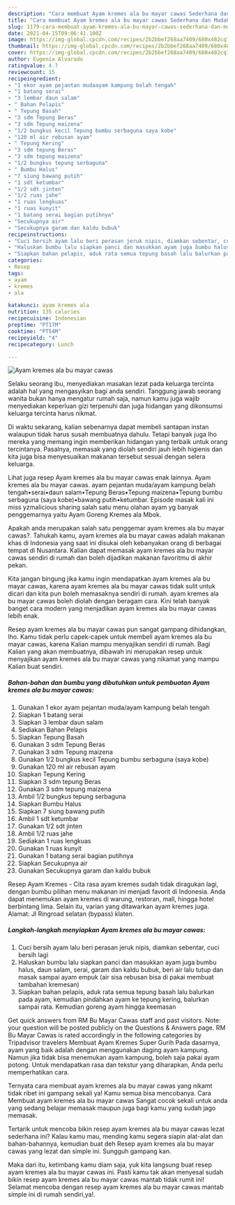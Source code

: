 ```yaml
---
description: "Cara membuat Ayam kremes ala bu mayar cawas Sederhana dan Mudah Dibuat"
title: "Cara membuat Ayam kremes ala bu mayar cawas Sederhana dan Mudah Dibuat"
slug: 1179-cara-membuat-ayam-kremes-ala-bu-mayar-cawas-sederhana-dan-mudah-dibuat
date: 2021-04-15T09:06:41.100Z
image: https://img-global.cpcdn.com/recipes/2b2bbef268aa7409/680x482cq70/ayam-kremes-ala-bu-mayar-cawas-foto-resep-utama.jpg
thumbnail: https://img-global.cpcdn.com/recipes/2b2bbef268aa7409/680x482cq70/ayam-kremes-ala-bu-mayar-cawas-foto-resep-utama.jpg
cover: https://img-global.cpcdn.com/recipes/2b2bbef268aa7409/680x482cq70/ayam-kremes-ala-bu-mayar-cawas-foto-resep-utama.jpg
author: Eugenia Alvarado
ratingvalue: 4.7
reviewcount: 15
recipeingredient:
- "1 ekor ayam pejantan mudaayam kampung belah tengah"
- "1 batang serai"
- "3 lembar daun salam"
- " Bahan Pelapis"
- " Tepung Basah"
- "3 sdm Tepung Beras"
- "3 sdm Tepung maizena"
- "1/2 bungkus kecil Tepung bumbu serbaguna saya kobe"
- "120 ml air rebusan ayam"
- " Tepung Kering"
- "3 sdm tepung Beras"
- "3 sdm tepung maizena"
- "1/2 bungkus tepung serbaguna"
- " Bumbu Halus"
- "7 siung bawang putih"
- "1 sdt ketumbar"
- "1/2 sdt jinten"
- "1/2 ruas jahe"
- "1 ruas lengkuas"
- "1 ruas kunyit"
- "1 batang serai bagian putihnya"
- "Secukupnya air"
- "Secukupnya garam dan kaldu bubuk"
recipeinstructions:
- "Cuci bersih ayam lalu beri perasan jeruk nipis, diamkan sebentar, cuci bersih lagi"
- "Haluskan bumbu lalu siapkan panci dan masukkan ayam juga bumbu halus, daun salam, serai, garam dan kaldu bubuk, beri air lalu tutup dan masak sampai ayam empuk (air sisa rebusan bisa di pakai membuat tambahan kremesan)"
- "Siapkan bahan pelapis, aduk rata semua tepung basah lalu balurkan pada ayam, kemudian pindahkan ayam ke tepung kering, balurkan sampai rata. Kemudian goreng ayam hingga keemasan"
categories:
- Resep
tags:
- ayam
- kremes
- ala

katakunci: ayam kremes ala 
nutrition: 135 calories
recipecuisine: Indonesian
preptime: "PT17M"
cooktime: "PT54M"
recipeyield: "4"
recipecategory: Lunch

---
```



![Ayam kremes ala bu mayar cawas](https://img-global.cpcdn.com/recipes/2b2bbef268aa7409/680x482cq70/ayam-kremes-ala-bu-mayar-cawas-foto-resep-utama.jpg)

Selaku seorang ibu, menyediakan masakan lezat pada keluarga tercinta adalah hal yang mengasyikan bagi anda sendiri. Tanggung jawab seorang  wanita bukan hanya mengatur rumah saja, namun kamu juga wajib menyediakan keperluan gizi terpenuhi dan juga hidangan yang dikonsumsi keluarga tercinta harus nikmat.

Di waktu  sekarang, kalian sebenarnya dapat membeli santapan instan walaupun tidak harus susah membuatnya dahulu. Tetapi banyak juga lho mereka yang memang ingin memberikan hidangan yang terbaik untuk orang tercintanya. Pasalnya, memasak yang diolah sendiri jauh lebih higienis dan kita juga bisa menyesuaikan makanan tersebut sesuai dengan selera keluarga. 

Lihat juga resep Ayam kremes ala bu mayar cawas enak lainnya. Ayam kremes ala bu mayar cawas. ayam pejantan muda/ayam kampung belah tengah•serai•daun salam•Tepung Beras•Tepung maizena•Tepung bumbu serbaguna (saya kobe)•bawang putih•ketumbar. Episode masak kali ini miss yzmalicious sharing salah satu menu olahan ayam yg banyak penggemarnya yaitu Ayam Goreng Kremes ala Mbok.

Apakah anda merupakan salah satu penggemar ayam kremes ala bu mayar cawas?. Tahukah kamu, ayam kremes ala bu mayar cawas adalah makanan khas di Indonesia yang saat ini disukai oleh kebanyakan orang di berbagai tempat di Nusantara. Kalian dapat memasak ayam kremes ala bu mayar cawas sendiri di rumah dan boleh dijadikan makanan favoritmu di akhir pekan.

Kita jangan bingung jika kamu ingin mendapatkan ayam kremes ala bu mayar cawas, karena ayam kremes ala bu mayar cawas tidak sulit untuk dicari dan kita pun boleh memasaknya sendiri di rumah. ayam kremes ala bu mayar cawas boleh diolah dengan beragam cara. Kini telah banyak banget cara modern yang menjadikan ayam kremes ala bu mayar cawas lebih enak.

Resep ayam kremes ala bu mayar cawas pun sangat gampang dihidangkan, lho. Kamu tidak perlu capek-capek untuk membeli ayam kremes ala bu mayar cawas, karena Kalian mampu menyajikan sendiri di rumah. Bagi Kalian yang akan membuatnya, dibawah ini merupakan resep untuk menyajikan ayam kremes ala bu mayar cawas yang nikamat yang mampu Kalian buat sendiri.

<!--inarticleads1-->

##### Bahan-bahan dan bumbu yang dibutuhkan untuk pembuatan Ayam kremes ala bu mayar cawas:

1. Gunakan 1 ekor ayam pejantan muda/ayam kampung belah tengah
1. Siapkan 1 batang serai
1. Siapkan 3 lembar daun salam
1. Sediakan  Bahan Pelapis
1. Siapkan  Tepung Basah
1. Gunakan 3 sdm Tepung Beras
1. Gunakan 3 sdm Tepung maizena
1. Gunakan 1/2 bungkus kecil Tepung bumbu serbaguna (saya kobe)
1. Gunakan 120 ml air rebusan ayam
1. Siapkan  Tepung Kering
1. Siapkan 3 sdm tepung Beras
1. Gunakan 3 sdm tepung maizena
1. Ambil 1/2 bungkus tepung serbaguna
1. Siapkan  Bumbu Halus
1. Siapkan 7 siung bawang putih
1. Ambil 1 sdt ketumbar
1. Gunakan 1/2 sdt jinten
1. Ambil 1/2 ruas jahe
1. Sediakan 1 ruas lengkuas
1. Gunakan 1 ruas kunyit
1. Gunakan 1 batang serai bagian putihnya
1. Siapkan Secukupnya air
1. Gunakan Secukupnya garam dan kaldu bubuk


Resep Ayam Kremes - Cita rasa ayam kremes sudah tidak diragukan lagi, dengan bumbu pilihan menu makanan ini menjadi favorit di Indonesia. Anda dapat menemukan ayam kremes di warung, restoran, mall, hingga hotel berbintang lima. Selain itu, varian yang ditawarkan ayam kremes juga. Alamat: Jl Ringroad selatan (bypass) klaten. 

<!--inarticleads2-->

##### Langkah-langkah menyiapkan Ayam kremes ala bu mayar cawas:

1. Cuci bersih ayam lalu beri perasan jeruk nipis, diamkan sebentar, cuci bersih lagi
1. Haluskan bumbu lalu siapkan panci dan masukkan ayam juga bumbu halus, daun salam, serai, garam dan kaldu bubuk, beri air lalu tutup dan masak sampai ayam empuk (air sisa rebusan bisa di pakai membuat tambahan kremesan)
1. Siapkan bahan pelapis, aduk rata semua tepung basah lalu balurkan pada ayam, kemudian pindahkan ayam ke tepung kering, balurkan sampai rata. Kemudian goreng ayam hingga keemasan


Get quick answers from RM Bu Mayar Cawas staff and past visitors. Note: your question will be posted publicly on the Questions &amp; Answers page. RM Bu Mayar Cawas is rated accordingly in the following categories by Tripadvisor travelers Membuat Ayam Kremes Super Gurih Pada dasarnya, ayam yang baik adalah dengan menggunakan daging ayam kampung. Namun jika tidak bisa menemukan ayam kampung, boleh saja pakai ayam potong. Untuk mendapatkan rasa dan tekstur yang diharapkan, Anda perlu memperhatikan cara. 

Ternyata cara membuat ayam kremes ala bu mayar cawas yang nikamt tidak ribet ini gampang sekali ya! Kamu semua bisa mencobanya. Cara Membuat ayam kremes ala bu mayar cawas Sangat cocok sekali untuk anda yang sedang belajar memasak maupun juga bagi kamu yang sudah jago memasak.

Tertarik untuk mencoba bikin resep ayam kremes ala bu mayar cawas lezat sederhana ini? Kalau kamu mau, mending kamu segera siapin alat-alat dan bahan-bahannya, kemudian buat deh Resep ayam kremes ala bu mayar cawas yang lezat dan simple ini. Sungguh gampang kan. 

Maka dari itu, ketimbang kamu diam saja, yuk kita langsung buat resep ayam kremes ala bu mayar cawas ini. Pasti kamu tak akan menyesal sudah bikin resep ayam kremes ala bu mayar cawas mantab tidak rumit ini! Selamat mencoba dengan resep ayam kremes ala bu mayar cawas mantab simple ini di rumah sendiri,ya!.

